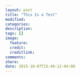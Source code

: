 ```yaml
---
layout: post
title: "This Is a Test"
modified:
categories: 
description:
tags: []
image:
  feature:
  credit:
  creditlink:
comments:
share:
date: 2015-10-07T15:49:12-04:00
---
```


